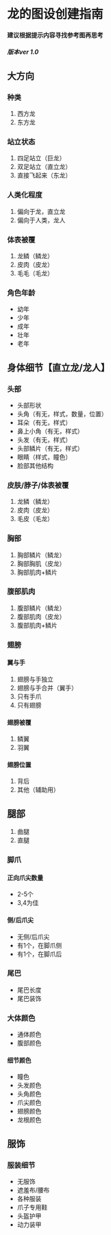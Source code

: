 # 龙的图设创建指南
#### 建议根据提示内容寻找参考图再思考
##### 版本ver 1.0


## 大方向
### 种类
1. 西方龙
1. 东方龙

### 站立状态
1. 四足站立（巨龙）
1. 双足站立（直立龙）
1. 直接飞起来（东龙）

### 人类化程度
1. 偏向于龙，直立龙
1. 偏向于人类，龙人

### 体表被覆
1. 龙鳞（鳞龙）
1. 皮肉（皮龙）
1. 毛毛（毛龙）

### 角色年龄
- 幼年
- 少年
- 成年
- 壮年
- 老年

## 身体细节【直立龙/龙人】
### 头部
- 头部形状
- 头角（有无，样式，数量，位置）
- 耳朵（有无，样式）
- 鼻上小角（有无，样式）
- 头发（有无，样式）
- 头部鳞片（有无，样式）
- 眼睛（样式，瞳色）
- 脸部其他结构

### 皮肤/脖子/体表被覆
1. 龙鳞（鳞龙）
1. 皮肉（皮龙）
1. 毛皮（毛龙）

### 胸部 
1. 胸部鳞片（鳞龙）
1. 胸部胸肌（皮龙）
1. 胸部肌肉+鳞片

### 腹部肌肉
1. 腹部鳞片（鳞龙）
1. 腹部肌肉（皮龙）
1. 腹部肌肉+鳞片

### 翅膀
#### 翼与手
1. 翅膀与手独立
1. 翅膀与手合并（翼手）
1. 只有手爪
1. 只有翅膀

#### 翅膀被覆
1. 鳞翼
1. 羽翼

#### 翅膀位置
1. 背后
1. 其他（辅助用）

## 腿部
1. 曲腿
1. 直腿

### 脚爪
#### 正向爪尖数量
- 2-5个
- 3,4为佳

#### 侧/后爪尖
- 无侧/后爪尖
- 有1个，在脚爪侧
- 有1个，在脚爪后

### 尾巴
- 尾巴长度
- 尾巴装饰

### 大体颜色
- 通体颜色
- 腹部颜色

#### 细节颜色
- 瞳色
- 头发颜色
- 头角颜色
- 爪尖颜色
- 翅膀颜色
- 龙根颜色


## 服饰
### 服装细节
- 无服饰
- 遮羞布/腰布
- 各种服装
- 爪子专用鞋
- 头盔护甲
- 动力装甲



